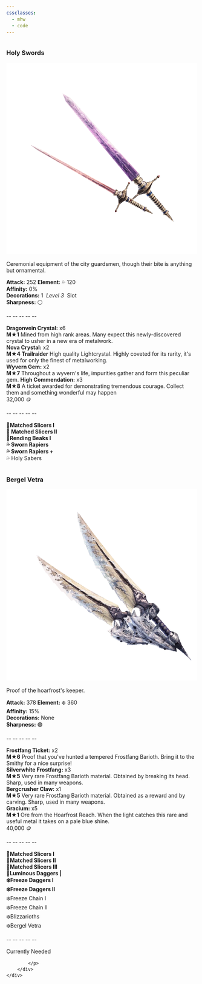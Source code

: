 ```yaml
---
cssclasses:
  - mhw
  - code
---
```

<div class="row">
	<div class="column" >
		<div class="card">
			<h3>Holy Swords</h3>
			<p class="img"><img src="https://raw.githubusercontent.com/lunaria79/Jackalupes-Corner/refs/heads/main/04%20Monster%20Hunter%20World/Images/Holy%20Sabers.png"></p>
			<p class="disc"> Ceremonial equipment of the city guardsmen, though their bite is anything but ornamental. </p>
			<p class="stats">
			<b>Attack:</b> 252 <b>Element:</b> 💦 120  
			<br> <b>Affinity:</b> 0%  
			<br> <b>Decorations:</b> 1  <i>Level 3</i>  Slot  
			<br> <b>Sharpness:</b> ⚪
			</p>
			<p class="divider">-- -- -- -- --</p>
			<p class="shopping">
			<b>Dragonvein Crystal:</b> x6  
			<br><span><b>M★1</b> Mined from high rank areas. Many expect this newly-discovered crystal to usher in a new era of metalwork. </span>
			<br><b>Nova Crystal:</b> x2  
			<br><span><b>M★4 Trailraider</b> High quality Lightcrystal. Highly coveted for its rarity, it's used for only the finest of metalworking. </span>
			<br><b>Wyvern Gem:</b> x2  
			<br><span><b>M★7</b> Throughout a wyvern's life, impurities gather and form this peculiar gem. </span>
			<b>High Commendation:</b> x3 
			<br><span><b>M★8</b> A ticket awarded for demonstrating tremendous courage. Collect them and something wonderful may happen </span>
			<br>32,000 🪙
			</p>
			<p class="divider">-- -- -- -- --</p>
			<p class="prereqs">
			<b> 🔘Matched Slicers I
			<br>🔘 Matched Slicers II
			<br> 🔘Rending Beaks I
			<br> 💦 Sworn Rapiers
			<br> 💦 Sworn Rapiers + </b> 
			<br>💦 Holy Sabers
			</p>
		</div>
	</div>
	<div class="column" >
		<div class="card">
			<h3>Bergel Vetra</h3>
			<p class="img"><img src="https://raw.githubusercontent.com/lunaria79/Jackalupes-Corner/refs/heads/main/04%20Monster%20Hunter%20World/Images/Bergel%20Vetra.png"></p>
			<p class="disc"> Proof of the hoarfrost's keeper. </p>
			<p class="stats">
			<b>Attack:</b> 378 <b>Element:</b> ❄️ 360  
			<br> <b>Affinity:</b> 15%  
			<br> <b>Decorations:</b> None 
			<br> <b>Sharpness:</b> 🟣
			</p>
			<p class="divider">-- -- -- -- --</p>
			<p class="shopping">
			<b>Frostfang Ticket:</b> x2
			<br><span><b>M★6</b> Proof that you've hunted a tempered Frostfang Barioth. Bring it to the Smithy for a nice surprise! </span>
			<br> <b>Silverwhite Frostfang:</b> x3
			<br><span><b>M★5</b> Very rare Frostfang Barioth material. Obtained by breaking its head. Sharp, used in many weapons. </span>
			<br><b>Bergcrusher Claw:</b> x1
			<br><span><b>M★5</b> Very rare Frostfang Barioth material. Obtained as a reward and by carving. Sharp, used in many weapons. </span>
			<br> <b>Gracium:</b> x5
			<br><span><b>M★1</b> Ore from the Hoarfrost Reach. When the light catches this rare and useful metal it takes on a pale blue shine. </span>
			<br>40,000 🪙
			</p>
			<p class="divider">-- -- -- -- --</p>
			<p class="prereqs">
			<b>🔘Matched Slicers I
			<br>🔘Matched Slicers II
			<br>🔘Matched Slicers III
			<br>🔘Luminous Daggers |
			<br>❄️Freeze Daggers I
			<br>❄️Freeze Daggers II</b>
			<br>❄️Freeze Chain I
			<br>❄️Freeze Chain II
			<br>❄️Blizzarioths
			<br>❄️Bergel Vetra
			</p>
			<p class="divider">-- -- -- -- --</p>
			<p class="disc"> Currently Needed </p>
			<p class="prereqs">
			
			</p>
		</div>
	</div>
</div>